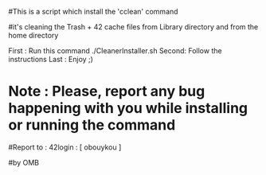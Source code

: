 #This is a script which install the 'cclean' command

#it's cleaning the Trash + 42 cache files from Library directory and from the home directory

First : Run this command ./CleanerInstaller.sh
Second: Follow the instructions
Last  : Enjoy ;)

# Note : Please, report any bug happening with you while installing or running the command 

#Report to : 42login : [ obouykou ]

#by OMB